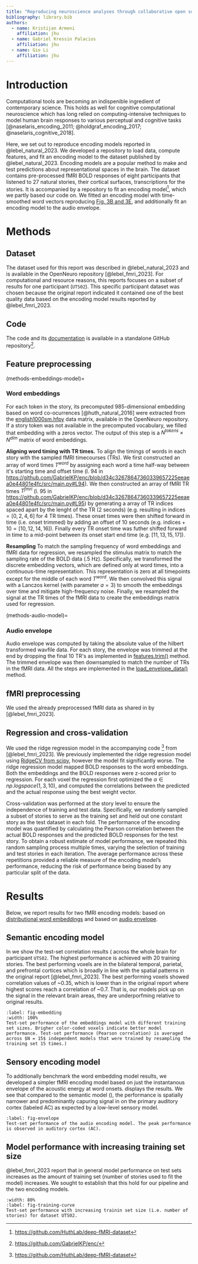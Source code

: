 ```yaml
---
title: "Reproducing neuroscience analyses through collaborative open source tools and practices"
bibliography: library.bib
authors:
  - name: Kristijan Armeni
    affiliation: jhu
  - name: Gabriel Kressin Palacios
    affiliation: jhu
  - name: Gio Li
    affiliation: jhu
---
```


<!-- *[Documentation](https://github.com/GabrielKP/enc/)* -->

# Introduction

Computational tools are becoming an indispenible ingredient of contemporary science. This holds as well for cognitive computational neuroscience which has long relied on computing-intensive techniques to model human brain responses to various perceptual and cognitive tasks [@naselaris_encoding_2011; @holdgraf_encoding_2017; @naselaris_cognitive_2018].

Here, we set out to reproduce encoding models reported in @lebel_natural_2023.
We developed a repository to load data, compute features, and fit an encoding model to the dataset published by @lebel_natural_2023.
Encoding models are a popular method to make and test predictions about representational spaces in the brain.
The dataset contains pre-processed fMRI BOLD responses of eight participants that listened to 27 natural stories, their cortical surfaces, transcriptions for the stories.
It is accompanied by a repository to fit an encoding model[^lebel_code_repository], which we partly based our code on.
We fitted an encoding model with time-smoothed word vectors reproducing [Fig. 3B and 3E](https://www.nature.com/articles/s41597-023-02437-z/figures/3), and additionally fit an encoding model to the audio envelope.


[^lebel_code_repository]: https://github.com/HuthLab/deep-fMRI-dataset

# Methods

## Dataset

The dataset used for this report was described in @lebel_natural_2023 and is available in the OpenNeuro repository [@lebel_fmri_2023]. For computational and resource reasons, this reports focuses on a subset of results for one participant (`UTS02`). This specific participant dataset was chosen because the original report indicated it contained one of the best quality data based on the encoding model results reported by @lebel_fmri_2023. 

## Code

The code and its [documentation](https://gabrielkp.com/enc/) is available in a standalone GitHub repository[^github_repo].

[^github_repo]: https://github.com/GabrielKP/enc/

## Feature preprocessing

(methods-embeddings-model)=
### Word embeddings

For each token in the story, its precomputed 985-dimensional embedding based on word co-ocurrences [@huth_natural_2016] were extracted from the [english1000sm.hfpy](https://github.com/OpenNeuroDatasets/ds003020/blob/main/derivative/english1000sm.hf5) data matrix, available in the OpenNeuro repository. If a story token was not available in the precomputed vocabulary, we filled that embedding with a zeros vector. The output of this step is a $N^{tokens} \times N^{dim}$ matrix of word embeddings.

**Aligning word timing with TR times.** To align the timings of words in each story with the sampled fMRI timecourses (TRs). We first constructed an array of word times $T^{word}$ by assigning each word a time half-way between it's starting time and offset time (l. 94 in https://github.com/GabrielKP/enc/blob/d34c32678647360339657225eeaea0e44801e4fc/src/main.py#L94). We then constructed an array of fMRI TR times $T^{fmri}$ (l. 95 in https://github.com/GabrielKP/enc/blob/d34c32678647360339657225eeaea0e44801e4fc/src/main.py#L95) by generating a array of TR indices spaced apart by the lenght of the TR (2 seconds) (e.g. resulting in $\mathrm{indices} = [0, 2, 4, 6]$ for 4 TR times). These onset times were then shifted forward in time (i.e. onset trimmed) by adding an offset of 10 seconds (e.g. $\mathrm{indices} + 10 = [10, 12, 14, 16]$). Finally every TR onset time was futher shifted forward in time to a mid-point between its onset start end time (e.g. $[11, 13, 15, 17]$).

**Resampling** To match the sampling frequency of word embeddings and fMRI data for regression, we resampled the stimulus matrix to match the sampling rate of the BOLD data (.5 Hz). Specifically, we transformed the discrete embedding vectors, which are defined only at word times, into a continuous-time representation. This representation is zero at all timepoints except for the middle of each word $T^{word}$. We then convolved this signal with a Lanczos kernel (with parameter $a=3$) to smooth the embeddings over time and mitigate high-frequency noise. Finally, we resampled the signal at the TR times of the fMRI data to create the embeddings matrix used for regression.

(methods-audio-model)=
### Audio envelope

Audio envelope was computed by taking the absolute value of the hilbert transformed wavfile data.
For each story, the envelope was trimmed at the end by dropping the final 10 TR's as implemented in
[features.trim()](https://github.com/GabrielKP/enc/blob/d34c32678647360339657225eeaea0e44801e4fc/src/features.py#L19)
method. The trimmed envelope was then downsampled to match the number of TRs in the fMRI data. All the steps are implemented in the [load_envelope_data()](https://github.com/GabrielKP/enc/blob/d34c32678647360339657225eeaea0e44801e4fc/src/main.py#L24) method.


## fMRI preprocessing

We used the already preprocessed fMRI data as shared in by [@lebel_fmri_2023].

## Regression and cross-validation

We used the ridge regression model in the accompanying code [^lebel_code_repository] from [@lebel_fmri_2023].
We previously implemented the ridge regression model using [RidgeCV from scipy](https://scikit-learn.org/stable/modules/generated/sklearn.linear_model.RidgeCV.html), however the model fit significantly worse.
The ridge regression model mapped BOLD responses to the word embeddings.
Both the embeddings and the BOLD responses were z-scored prior to regression.
For each voxel the regression first optimized the $\alpha \in np.logspace(1, 3, 10)$, and computed the correlations between the predicted and the actual response using the best weight vector.

Cross-validation was performed at the story level to ensure the independence of training and test data.
Specifically, we randomly sampled a subset of stories to serve as the training set and held out one constant story as the test dataset in each fold.
The performance of the encoding model was quantified by calculating the Pearson correlation between the actual BOLD responses and the predicted BOLD responses for the test story.
To obtain a robust estimate of model performance, we repeated this random sampling process multiple times, varying the selection of training and test stories in each iteration.
The average performance across these repetitions provided a reliable measure of the encoding model’s performance, reducing the risk of performance being biased by any particular split of the data.

# Results

Below, we report results for two fMRI encoding models: based on [distributional word embeddings](#methods-embeddings-model) and based on [audio envelope](#methods-audio-model).

## Semantic encoding model

In [](#fig-embedding) we show the test-set correlation results ( across the whole brain for participant `UTS02`. The highest performance is achieved with 20 training stories. The best performing voxels are in the bilateral temporal, parietal, and prefrontal cortices which is broadly in line with the spatial patterns in the original report [@lebel_fmri_2023]. The best performing voxels showed correlation values of ~0.35, which is lower than in the original report where highest scores reach a correlation of ~0.7. That is, our models pick up on the signal in the relevant brain areas, they are underporfming relative to original results.

```{figure} fig/lebel_regression/embedding_performance.png
:label: fig-embedding
:width: 100%
Test-set performance of the embeddings model with different training set sizes. Brigher color-coded voxels indicate better model performance. Test-set performance (Pearson correlation) is averaged across $N = 15$ independent models that were trained by resampling the training set 15 times.)
```

## Sensory encoding model

To additionally benchmark the word embedding model results, we developed a simpler fMRI encoding model based on just the instantanous envelope of the acoustic energy at word onsets. [](#fig-envelope) displays the results. We see that compared to the semantic model ([](#fig-embedding)), the performance is spatially narrower and predominantly capuring signal in on the primary auditory cortex (labeled AC) as expected by a low-level sensory model.


```{figure} fig/lebel_regression/envelope_performance.png
:label: fig-envelope
Test-set performance of the audio encoding model. The peak performance is observed in auditory cortex (AC).
```

## Model performance with increasing training set size

@lebel_fmri_2023 report that in general model performance on test sets increases as the amount of training set (number of stories used to fit the model) increases. We sought to establish that this hold for our pipeline and the two encoding models.

```{figure} fig/lebel_regression/training_curve.png
:width: 80%
:label: fig-training-curve
Test-set performance with increasing trainin set size (i.e. number of stories) for dataset UTS02.
```

